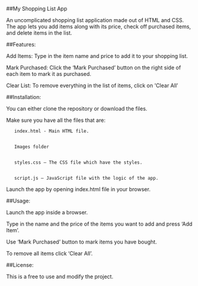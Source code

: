 ##My Shopping List App


An uncomplicated shopping list application made out of HTML and CSS. The app lets you add items along with its price, check off purchased items, and delete items in the list.

##Features:


   Add Items: Type in the item name and price to add it to your shopping list.


   Mark Purchased: Click the ‘Mark Purchased’ button on the right side of each item to mark it as purchased.


   Clear List: To remove everything in the list of items, click on 'Clear All’


##Installation:


   You can either clone the repository or download the files.


   Make sure you have all the files that are:

        
       index.html - Main HTML file.


       Images folder


       styles.css – The CSS file which have the styles.


       script.js – JavaScript file with the logic of the app.


   Launch the app by opening index.html file in your browser.


##Usage:


   Launch the app inside a browser.


   Type in the name and the price of the items you want to add and press ‘Add Item’.


   Use ‘Mark Purchased’ button to mark items you have bought.


   To remove all items click ‘Clear All’.


##License:


This is a free to use and modify the project.


